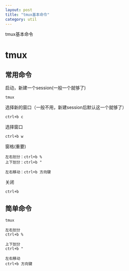 ```yaml
---
layout: post
title: "tmux基本命令"
category: util
---
```


tmux基本命令

# tmux

## 常用命令

启动，新建一个session(一般一个就够了)

```shell
tmux
```

选择新的窗口（一般不用，新建session后默认这一个就够了）

```shell
ctrl+b c
```

选择窗口

```shell
ctrl+b w
```

窗格(重要)

```shell
左右划分：ctrl+b %
上下划分：ctrl+b "

左右移动：ctrl+b 方向键
```

关闭

```shell
ctrl+b
```

## 简单命令

```
tmux

左右划分
ctrl+b % 

上下划分
ctrl+b "

左右移动
ctrl+b 方向键
```

